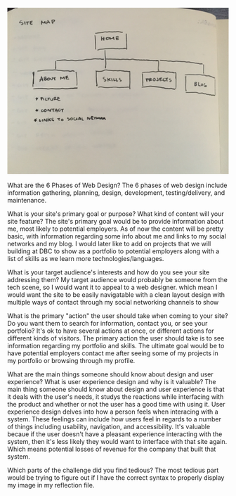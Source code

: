 ![Site Map](/week-2/imgs/site-map.jpg)

What are the 6 Phases of Web Design?
The 6 phases of web design include information gathering, planning, design, development, testing/delivery, and maintenance.

What is your site's primary goal or purpose? What kind of content will your site feature?
The site's primary goal would be to provide information about me, most likely to potential employers. As of now the content will be pretty basic, with information regarding some info about me and links to my social networks and my blog. I would later like to add on projects that we will building at DBC to show as a portfolio to potential employers along with a list of skills as we learn more technologies/languages.

What is your target audience's interests and how do you see your site addressing them?
My target audience would probably be someone from the tech scene, so I would want it to appeal to a web designer. which mean I would want the site to be easily navigatable with a clean layout design with multiple ways of contact through my social networking channels to show

What is the primary "action" the user should take when coming to your site? Do you want them to search for information, contact you, or see your portfolio? It's ok to have several actions at once, or different actions for different kinds of visitors.
The primary action the user should take is to see information regarding my portfolio and skills. The ultimate goal would be to have potential employers contact me after seeing some of my projects in my portfolio or browsing through my profile.

What are the main things someone should know about design and user experience?
What is user experience design and why is it valuable?
The main thing someone should know about design and user experience is that it deals with the user's needs, it studys the reactions while interfacing with the product and whether or not the user has a good time with using it. User experience design delves into how a person feels when interacing with a system. These feelings can include how users feel in regards to a number of things including usability, navigation, and accessibility. It's valuable becaue if the user doesn't have a pleasant experience interacting with the system, then it's less likely they would want to interface with that site again. Which means potential losses of revenue for the company that built that system.

Which parts of the challenge did you find tedious?
The most tedious part would be trying to figure out if I have the correct syntax to properly display my image in my reflection file.